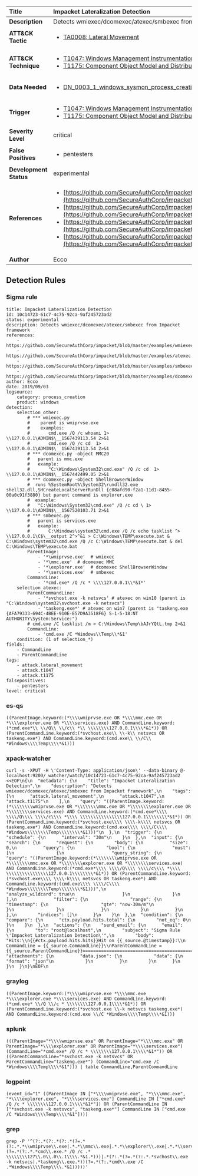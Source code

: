 | Title                    | Impacket Lateralization Detection       |
|:-------------------------|:------------------|
| **Description**          | Detects wmiexec/dcomexec/atexec/smbexec from Impacket framework |
| **ATT&amp;CK Tactic**    |  <ul><li>[TA0008: Lateral Movement](https://attack.mitre.org/tactics/TA0008)</li></ul>  |
| **ATT&amp;CK Technique** | <ul><li>[T1047: Windows Management Instrumentation](https://attack.mitre.org/techniques/T1047)</li><li>[T1175: Component Object Model and Distributed COM](https://attack.mitre.org/techniques/T1175)</li></ul>  |
| **Data Needed**          | <ul><li>[DN_0003_1_windows_sysmon_process_creation](../Data_Needed/DN_0003_1_windows_sysmon_process_creation.md)</li></ul>  |
| **Trigger**              | <ul><li>[T1047: Windows Management Instrumentation](../Triggers/T1047.md)</li><li>[T1175: Component Object Model and Distributed COM](../Triggers/T1175.md)</li></ul>  |
| **Severity Level**       | critical |
| **False Positives**      | <ul><li>pentesters</li></ul>  |
| **Development Status**   | experimental |
| **References**           | <ul><li>[https://github.com/SecureAuthCorp/impacket/blob/master/examples/wmiexec.py](https://github.com/SecureAuthCorp/impacket/blob/master/examples/wmiexec.py)</li><li>[https://github.com/SecureAuthCorp/impacket/blob/master/examples/atexec.py](https://github.com/SecureAuthCorp/impacket/blob/master/examples/atexec.py)</li><li>[https://github.com/SecureAuthCorp/impacket/blob/master/examples/smbexec.py](https://github.com/SecureAuthCorp/impacket/blob/master/examples/smbexec.py)</li><li>[https://github.com/SecureAuthCorp/impacket/blob/master/examples/dcomexec.py](https://github.com/SecureAuthCorp/impacket/blob/master/examples/dcomexec.py)</li></ul>  |
| **Author**               | Ecco |


## Detection Rules

### Sigma rule

```
title: Impacket Lateralization Detection
id: 10c14723-61c7-4c75-92ca-9af245723ad2
status: experimental
description: Detects wmiexec/dcomexec/atexec/smbexec from Impacket framework
references:
    - https://github.com/SecureAuthCorp/impacket/blob/master/examples/wmiexec.py
    - https://github.com/SecureAuthCorp/impacket/blob/master/examples/atexec.py
    - https://github.com/SecureAuthCorp/impacket/blob/master/examples/smbexec.py
    - https://github.com/SecureAuthCorp/impacket/blob/master/examples/dcomexec.py
author: Ecco
date: 2019/09/03
logsource:
    category: process_creation
    product: windows
detection:
    selection_other:
        # *** wmiexec.py 
        #    parent is wmiprvse.exe
        #    examples:
        #       cmd.exe /Q /c whoami 1> \\127.0.0.1\ADMIN$\__1567439113.54 2>&1
        #       cmd.exe /Q /c cd  1> \\127.0.0.1\ADMIN$\__1567439113.54 2>&1
        # *** dcomexec.py -object MMC20 
        #   parent is mmc.exe
        #   example:
        #       "C:\Windows\System32\cmd.exe" /Q /c cd  1> \\127.0.0.1\ADMIN$\__1567442499.05 2>&1
        # *** dcomexec.py -object ShellBrowserWindow
        #  runs %SystemRoot%\System32\rundll32.exe shell32.dll,SHCreateLocalServerRunDll {c08afd90-f2a1-11d1-8455-00a0c91f3880} but parent command is explorer.exe
        #  example:
        #   "C:\Windows\System32\cmd.exe" /Q /c cd \ 1> \\127.0.0.1\ADMIN$\__1567520103.71 2>&1
        # *** smbexec.py
        #   parent is services.exe
        #   example:
        #       C:\Windows\system32\cmd.exe /Q /c echo tasklist ^> \\127.0.0.1\C$\__output 2^>^&1 > C:\Windows\TEMP\execute.bat & C:\Windows\system32\cmd.exe /Q /c C:\Windows\TEMP\execute.bat & del C:\Windows\TEMP\execute.bat
        ParentImage:
            - '*\wmiprvse.exe'  # wmiexec
            - '*\mmc.exe'  # dcomexec MMC
            - '*\explorer.exe'  # dcomexec ShellBrowserWindow
            - '*\services.exe'  # smbexec
        CommandLine:
            - '*cmd.exe* /Q /c * \\\\127.0.0.1\\*&1*'
    selection_atexec:
        ParentCommandLine:
            - '*svchost.exe -k netsvcs' # atexec on win10 (parent is "C:\Windows\system32\svchost.exe -k netsvcs")
            - 'taskeng.exe*' # atexec on win7 (parent is "taskeng.exe {AFA79333-694C-4BEE-910E-E57D9A3518F6} S-1-5-18:NT AUTHORITY\System:Service:")
        # cmd.exe /C tasklist /m > C:\Windows\Temp\bAJrYQtL.tmp 2>&1
        CommandLine:
            - 'cmd.exe /C *Windows\\Temp\\*&1'
    condition: (1 of selection_*)
fields:
    - CommandLine
    - ParentCommandLine
tags:
    - attack.lateral_movement
    - attack.t1047
    - attack.t1175
falsepositives:
    - pentesters
level: critical

```





### es-qs
    
```
((ParentImage.keyword:(*\\\\wmiprvse.exe OR *\\\\mmc.exe OR *\\\\explorer.exe OR *\\\\services.exe) AND CommandLine.keyword:(*cmd.exe*\\ \\/Q\\ \\/c\\ *\\ \\\\\\\\127.0.0.1\\\\*&1*)) OR (ParentCommandLine.keyword:(*svchost.exe\\ \\-k\\ netsvcs OR taskeng.exe*) AND CommandLine.keyword:(cmd.exe\\ \\/C\\ *Windows\\\\Temp\\\\*&1)))
```


### xpack-watcher
    
```
curl -s -XPUT -H \'Content-Type: application/json\' --data-binary @- localhost:9200/_watcher/watch/10c14723-61c7-4c75-92ca-9af245723ad2 <<EOF\n{\n  "metadata": {\n    "title": "Impacket Lateralization Detection",\n    "description": "Detects wmiexec/dcomexec/atexec/smbexec from Impacket framework",\n    "tags": [\n      "attack.lateral_movement",\n      "attack.t1047",\n      "attack.t1175"\n    ],\n    "query": "((ParentImage.keyword:(*\\\\\\\\wmiprvse.exe OR *\\\\\\\\mmc.exe OR *\\\\\\\\explorer.exe OR *\\\\\\\\services.exe) AND CommandLine.keyword:(*cmd.exe*\\\\ \\\\/Q\\\\ \\\\/c\\\\ *\\\\ \\\\\\\\\\\\\\\\127.0.0.1\\\\\\\\*&1*)) OR (ParentCommandLine.keyword:(*svchost.exe\\\\ \\\\-k\\\\ netsvcs OR taskeng.exe*) AND CommandLine.keyword:(cmd.exe\\\\ \\\\/C\\\\ *Windows\\\\\\\\Temp\\\\\\\\*&1)))"\n  },\n  "trigger": {\n    "schedule": {\n      "interval": "30m"\n    }\n  },\n  "input": {\n    "search": {\n      "request": {\n        "body": {\n          "size": 0,\n          "query": {\n            "bool": {\n              "must": [\n                {\n                  "query_string": {\n                    "query": "((ParentImage.keyword:(*\\\\\\\\wmiprvse.exe OR *\\\\\\\\mmc.exe OR *\\\\\\\\explorer.exe OR *\\\\\\\\services.exe) AND CommandLine.keyword:(*cmd.exe*\\\\ \\\\/Q\\\\ \\\\/c\\\\ *\\\\ \\\\\\\\\\\\\\\\127.0.0.1\\\\\\\\*&1*)) OR (ParentCommandLine.keyword:(*svchost.exe\\\\ \\\\-k\\\\ netsvcs OR taskeng.exe*) AND CommandLine.keyword:(cmd.exe\\\\ \\\\/C\\\\ *Windows\\\\\\\\Temp\\\\\\\\*&1)))",\n                    "analyze_wildcard": true\n                  }\n                }\n              ],\n              "filter": {\n                "range": {\n                  "timestamp": {\n                    "gte": "now-30m/m"\n                  }\n                }\n              }\n            }\n          }\n        },\n        "indices": []\n      }\n    }\n  },\n  "condition": {\n    "compare": {\n      "ctx.payload.hits.total": {\n        "not_eq": 0\n      }\n    }\n  },\n  "actions": {\n    "send_email": {\n      "email": {\n        "to": "root@localhost",\n        "subject": "Sigma Rule \'Impacket Lateralization Detection\'",\n        "body": "Hits:\\n{{#ctx.payload.hits.hits}}Hit on {{_source.@timestamp}}:\\n      CommandLine = {{_source.CommandLine}}\\nParentCommandLine = {{_source.ParentCommandLine}}================================================================================\\n{{/ctx.payload.hits.hits}}",\n        "attachments": {\n          "data.json": {\n            "data": {\n              "format": "json"\n            }\n          }\n        }\n      }\n    }\n  }\n}\nEOF\n
```


### graylog
    
```
((ParentImage.keyword:(*\\\\wmiprvse.exe *\\\\mmc.exe *\\\\explorer.exe *\\\\services.exe) AND CommandLine.keyword:(*cmd.exe* \\/Q \\/c * \\\\\\\\127.0.0.1\\\\*&1*)) OR (ParentCommandLine.keyword:(*svchost.exe \\-k netsvcs taskeng.exe*) AND CommandLine.keyword:(cmd.exe \\/C *Windows\\\\Temp\\\\*&1)))
```


### splunk
    
```
(((ParentImage="*\\\\wmiprvse.exe" OR ParentImage="*\\\\mmc.exe" OR ParentImage="*\\\\explorer.exe" OR ParentImage="*\\\\services.exe") (CommandLine="*cmd.exe* /Q /c * \\\\\\\\127.0.0.1\\\\*&1*")) OR ((ParentCommandLine="*svchost.exe -k netsvcs" OR ParentCommandLine="taskeng.exe*") (CommandLine="cmd.exe /C *Windows\\\\Temp\\\\*&1"))) | table CommandLine,ParentCommandLine
```


### logpoint
    
```
(event_id="1" ((ParentImage IN ["*\\\\wmiprvse.exe", "*\\\\mmc.exe", "*\\\\explorer.exe", "*\\\\services.exe"] CommandLine IN ["*cmd.exe* /Q /c * \\\\\\\\127.0.0.1\\\\*&1*"]) OR (ParentCommandLine IN ["*svchost.exe -k netsvcs", "taskeng.exe*"] CommandLine IN ["cmd.exe /C *Windows\\\\Temp\\\\*&1"])))
```


### grep
    
```
grep -P '^(?:.*(?:.*(?:.*(?=.*(?:.*.*\\wmiprvse\\.exe|.*.*\\mmc\\.exe|.*.*\\explorer\\.exe|.*.*\\services\\.exe))(?=.*(?:.*.*cmd\\.exe.* /Q /c .* \\\\\\\\127\\.0\\.0\\.1\\\\.*&1.*)))|.*(?:.*(?=.*(?:.*.*svchost\\.exe -k netsvcs|.*taskeng\\.exe.*))(?=.*(?:.*cmd\\.exe /C .*Windows\\\\Temp\\\\.*&1)))))'
```



